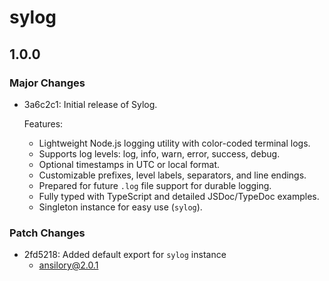 # sylog

## 1.0.0

### Major Changes

- 3a6c2c1: Initial release of Sylog.

  Features:
  - Lightweight Node.js logging utility with color-coded terminal logs.
  - Supports log levels: log, info, warn, error, success, debug.
  - Optional timestamps in UTC or local format.
  - Customizable prefixes, level labels, separators, and line endings.
  - Prepared for future `.log` file support for durable logging.
  - Fully typed with TypeScript and detailed JSDoc/TypeDoc examples.
  - Singleton instance for easy use (`sylog`).

### Patch Changes

- 2fd5218: Added default export for `sylog` instance
  - ansilory@2.0.1
